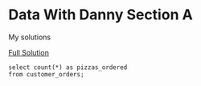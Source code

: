 # Data With Danny Section A
 My solutions

[Full Solution](https://github.com/toby49/SQL-Challenges/blob/main/Case%20Study%202%20Section%20A.sql)
```
select count(*) as pizzas_ordered
from customer_orders;

```
 
